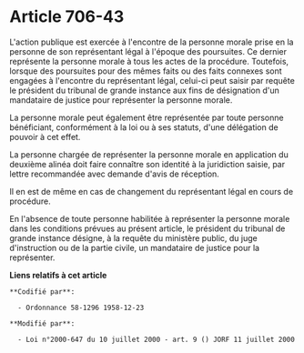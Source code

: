 # Article 706-43

L'action publique est exercée à l'encontre de la personne morale prise en la personne de son représentant légal à l'époque
des poursuites. Ce dernier représente la personne morale à tous les actes de la procédure. Toutefois, lorsque des poursuites
pour des mêmes faits ou des faits connexes sont engagées à l'encontre du représentant légal, celui-ci peut saisir par requête
le président du tribunal de grande instance aux fins de désignation d'un mandataire de justice pour représenter la personne
morale.

La personne morale peut également être représentée par toute personne bénéficiant, conformément à la loi ou à ses statuts,
d'une délégation de pouvoir à cet effet.

La personne chargée de représenter la personne morale en application du deuxième alinéa doit faire connaître son identité à
la juridiction saisie, par lettre recommandée avec demande d'avis de réception.

Il en est de même en cas de changement du représentant légal en cours de procédure.

En l'absence de toute personne habilitée à représenter la personne morale dans les conditions prévues au présent article, le
président du tribunal de grande instance désigne, à la requête du ministère public, du juge d'instruction ou de la partie
civile, un mandataire de justice pour la représenter.

**Liens relatifs à cet article**

	**Codifié par**:

	  - Ordonnance 58-1296 1958-12-23

	**Modifié par**:

	  - Loi n°2000-647 du 10 juillet 2000 - art. 9 () JORF 11 juillet 2000

